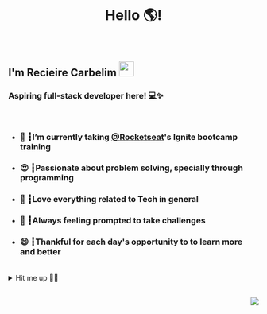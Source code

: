 <h1 align="center"> Hello 🌎!</h1>
</br>
<h2>I'm Recieire Carbelim <img src="https://media.giphy.com/media/hvRJCLFzcasrR4ia7z/giphy.gif" width="30px"/></h2>



<h3><strong>Aspiring full-stack developer here! 💻✨</strong></h3>
</br>
<ul>
<li><h3>🚀 ┇I’m currently taking <a href="https://github.com/rocketseat" target="_blank">@Rocketseat</a>'s <strong>Ignite</strong> bootcamp training</h3></li>
<li><h3>😍 ┇Passionate about problem solving, specially through programming</h3></li>
<li><h3>🤖 ┇Love everything related to Tech in general</h3></li>
<li><h3>🔭 ┇Always feeling prompted to take challenges</h3></li>
<li><h3>😄 ┇Thankful for each day's opportunity to to learn more and better</h3></li>
</ul>
</br>
<details align="center">
  <summary align="left">Hit me up 🤜🤛</summary>
  <a href="https://www.linkedin.com/in/recieirecarbelim/" target="_blank"><img src="https://img.shields.io/badge/-Linkedin-blue?style=flat-square&logo=Linkedin&logoColor=white" /></a>
  <a href="https://www.instagram.com/recieirecarbelim/" target="_blank"><img src="https://img.shields.io/badge/Instagram-E4405F?style=flat-square&logo=instagram&logoColor=white" /></a>
  <a href="https://stackoverflow.com/users/15673229/recieire-carbelim" target="_blank"><img src="https://img.shields.io/badge/Stack_Overflow-FE7A16?style=flat-square&logo=stack-overflow&logoColor=white" /></a>
</details>
</br>
<p align="right"><img src="https://visitor-badge.glitch.me/badge?page_id=github/recieire" /></p>

<!--
**recieire/recieire** is a ✨ _special_ ✨ repository because its `README.md` (this file) appears on your GitHub profile.
<img src="" />

- 💬 Ask me about ...
- 📫 How to reach me: ...
- 😄 Pronouns: ...
- ⚡ Fun fact: ...
-->
